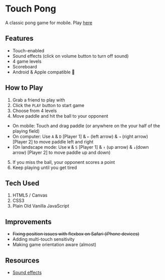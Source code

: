# Touch Pong
A classic pong game for mobile. Play [here](https://sdchang1120.github.io/pong-mobile)

## Features
- Touch-enabled
- Sound effects (click on volume button to turn off sound)
- 4 game levels
- Scoreboard
- Android & Apple compatible 🙌

## How to Play
1. Grab a friend to play with
2. Click the `PLAY` button to start game
3. Choose from 4 levels
4. Move paddle and hit the ball to your opponent
 - On mobile: Touch and drag paddle (or anywhere on the your half of the playing field)
 - On computer: Use `A` & `D` [Player 1] & `←` (left arrow) & `→` (right arrow) [Player 2] to move paddle left and right
 - (On landscape mode: Use `W` & `S` [Player 1] & `↑` (up arrow) & `↓`(down arrow) [Player 2] to move paddle up and down)
5. If you miss the ball, your opponent scores a point
6. Keep playing until you get tired

## Tech Used
1. HTML5 / Canvas
2. CSS3
3. Plain Old Vanilla JavaScript

## Improvements
- ~~Fixing position issues with flexbox on Safari (iPhone devices)~~
- Adding multi-touch sensitivity
- Making game orientation aware (almost)

## Resources
- [Sound effects](http://www.freesound.org)

